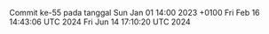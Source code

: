 Commit ke-55 pada tanggal Sun Jan 01 14:00 2023 +0100
Fri Feb 16 14:43:06 UTC 2024
Fri Jun 14 17:10:20 UTC 2024
